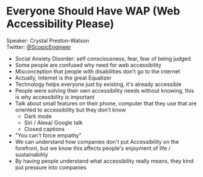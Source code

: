 # Everyone Should Have WAP (Web Accessibility Please)
Speaker: Crystal Preston-Watson  
Twitter: [@ScopicEngineer](https://twitter.com/ScopicEngineer)

- Social Anxiety Disorder: self consciousness, fear, fear of being judged
- Some people are confused why need for web accessibility
- Misconception that people with disabilities don't go to the internet
- Actually, Internet is the great Equalizer
- Technology helps everyone just by existing, it's already accessible
- People were solving their own accessibility needs without knowing, this is why accessibility is important
- Talk about small features on their phone, computer that they use that are oriented to accessibility but they don't know
    - Dark mode
    - Siri / Alexa/ Google talk
    - Closed captions
- "You can't force empathy"
- We can understand how companies don't put Accessibility on the forefront, but we know this affects people's enjoyment of life / sustainability
- By having people understand what accessibility really means, they kind put pressure into companies 